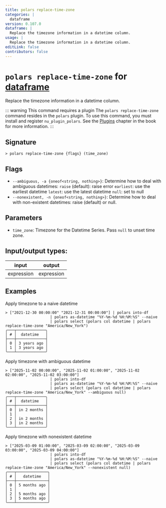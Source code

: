 ```yaml
---
title: polars replace-time-zone
categories: |
  dataframe
version: 0.107.0
dataframe: |
  Replace the timezone information in a datetime column.
usage: |
  Replace the timezone information in a datetime column.
editLink: false
contributors: false
---
```

<!-- This file is automatically generated. Please edit the command in https://github.com/nushell/nushell instead. -->

# `polars replace-time-zone` for [dataframe](/commands/categories/dataframe.md)

<div class='command-title'>Replace the timezone information in a datetime column.</div>

::: warning This command requires a plugin
The `polars replace-time-zone` command resides in the `polars` plugin.
To use this command, you must install and register `nu_plugin_polars`.
See the [Plugins](/book/plugins.html) chapter in the book for more information.
:::


## Signature

```> polars replace-time-zone {flags} (time_zone)```

## Flags

 -  `--ambiguous, -a {oneof<string, nothing>}`: Determine how to deal with ambiguous datetimes:
                    `raise` (default): raise error
                    `earliest`: use the earliest datetime
                    `latest`: use the latest datetime
                    `null`: set to null
 -  `--nonexistent, -n {oneof<string, nothing>}`: Determine how to deal with non-existent datetimes: raise (default) or null.

## Parameters

 -  `time_zone`: Timezone for the Datetime Series. Pass `null` to unset time zone.


## Input/output types:

| input      | output     |
| ---------- | ---------- |
| expression | expression |
## Examples

Apply timezone to a naive datetime
```nu
> ["2021-12-30 00:00:00" "2021-12-31 00:00:00"] | polars into-df
                    | polars as-datetime "%Y-%m-%d %H:%M:%S" --naive
                    | polars select (polars col datetime | polars replace-time-zone "America/New_York")
╭───┬─────────────╮
│ # │  datetime   │
├───┼─────────────┤
│ 0 │ 3 years ago │
│ 1 │ 3 years ago │
╰───┴─────────────╯

```

Apply timezone with ambiguous datetime
```nu
> ["2025-11-02 00:00:00", "2025-11-02 01:00:00", "2025-11-02 02:00:00", "2025-11-02 03:00:00"]
                    | polars into-df
                    | polars as-datetime "%Y-%m-%d %H:%M:%S" --naive
                    | polars select (polars col datetime | polars replace-time-zone "America/New_York" --ambiguous null)
╭───┬─────────────╮
│ # │  datetime   │
├───┼─────────────┤
│ 0 │ in 2 months │
│ 1 │             │
│ 2 │ in 2 months │
│ 3 │ in 2 months │
╰───┴─────────────╯

```

Apply timezone with nonexistent datetime
```nu
> ["2025-03-09 01:00:00", "2025-03-09 02:00:00", "2025-03-09 03:00:00", "2025-03-09 04:00:00"]
                    | polars into-df
                    | polars as-datetime "%Y-%m-%d %H:%M:%S" --naive
                    | polars select (polars col datetime | polars replace-time-zone "America/New_York" --nonexistent null)
╭───┬──────────────╮
│ # │   datetime   │
├───┼──────────────┤
│ 0 │ 5 months ago │
│ 1 │              │
│ 2 │ 5 months ago │
│ 3 │ 5 months ago │
╰───┴──────────────╯

```
